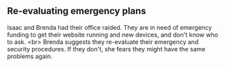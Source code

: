 
## Re-evaluating emergency plans

Isaac and Brenda had their office raided. They are in need of emergency funding to get their website running and new devices, and don&#39;t know who to ask.
&lt;br&gt;
Brenda suggests they re-evaluate their emergency and security procedures. If they don&#39;t, she fears they might have the same problems again.

